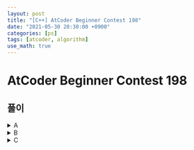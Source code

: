 ```yaml
---
layout: post
title: "[C++] AtCoder Beginner Contest 198"
date: "2021-05-30 20:30:00 +0900"
categories: [ps]
tags: [atcoder, algorithm]
use_math: true
---
```


# AtCoder Beginner Contest 198
  
## 풀이

<details markdown="1">
<summary>A</summary>

### A - Div 

정수 N을 입력받았을 때 

두 소년이 N개의 사탕을 분배할 수 있는 방법은 총 몇가지인지 묻는 문제

ex) 2명이 3개의 사탕을 분배하는 경우 -> (1,2) (2,1) 총 2가지
    2명이 4개의 사탕을 분배하는 경우 -> (1,3) (2,2) (3,1) 총 3가지 ...

N-1을 출력하면 정답

```cpp
#pragma warning(disable : 4996)
#include <bits/stdc++.h>
#define all(x) (x).begin(), (x).end()
using namespace std;
typedef long long ll;
typedef long double ld;
typedef vector<ll> vll;
typedef pair<ll, ll> pll;
typedef pair<ld, ld> pld;
typedef tuple<ll, ll, ll> tl3;
#define FOR(a, b, c) for (int(a) = (b); (a) < (c); ++(a))
#define FORN(a, b, c) for (int(a) = (b); (a) <= (c); ++(a))
#define rep(i, n) FOR(i, 0, n)
#define repn(i, n) FORN(i, 1, n)
#define tc(t) while (t--)
// https://atcoder.jp/contests/abc198/tasks/abc198_a
int main(){
    ios::sync_with_stdio(false);
    cin.tie(nullptr);

    ll n;
    cin >> n;
    cout << n-1;

    return 0;
}
```

</details>

<details markdown="1">
<summary>B</summary>

### B - Palindrome with leading zeros

Leading Zero를 붙이거나 안붙였을때 펠린드롬이 되는지 여부를 확인하면 되는 문제

Leading Zero를 포함하는 펠린드롬이라면 원래 뒤에 0이 붙어있을 것이기 때문에 10으로 나눠질때 까지 나눠준 후 펠린드롬 여부를 확인하면 된다.

```cpp
#pragma warning(disable : 4996)
#include <bits/stdc++.h>
#define all(x) (x).begin(), (x).end()
using namespace std;
typedef long long ll;
typedef long double ld;
typedef vector<ll> vll;
typedef pair<ll, ll> pll;
typedef pair<ld, ld> pld;
typedef tuple<ll, ll, ll> tl3;
#define FOR(a, b, c) for (int(a) = (b); (a) < (c); ++(a))
#define FORN(a, b, c) for (int(a) = (b); (a) <= (c); ++(a))
#define rep(i, n) FOR(i, 0, n)
#define repn(i, n) FORN(i, 1, n)
#define tc(t) while (t--)
// https://atcoder.jp/contests/abc198/tasks/abc198_b
int main(){
    ios::sync_with_stdio(false);
    cin.tie(nullptr);

    ll n;
    cin >> n;
    if(n == 0) {
        cout<<"Yes";
        return 0;
    }
    else {
        while(n%10 == 0)
            n/=10;
    }
    string s = to_string(n);
    string ss = s;
    reverse(all(s));
  
    if(ss == s) cout<<"Yes";
    else cout<<"No";

    return 0;
}
```

</details>

<details markdown="1">
<summary>C</summary>

### C - Compass Walking

R, X, Y를 입력받을 때 평면에서 한번에 R만큼의 거리를 갈 수 있다고 하자

(0,0)부터 시작해서 (X,Y)까지 도착하려면 총 몇번을 가야하는지 묻는 문제

도착 지점과 원점과의 거리가 R과 같다면 1
R 초과 2R 이하라면 2
이외의 경우에는 ceil(d/R)을 출력하면 정답

문제 이름대로 좌표평면에 원을 그려보면 쉽게 이해 가능

![ss](https://img.atcoder.jp/ghi/8e173d94fc68826e838ae49c9ec50ade.png)

```cpp
#pragma warning(disable : 4996)
#include <bits/stdc++.h>
#define all(x) (x).begin(), (x).end()
using namespace std;
typedef long long ll;
typedef long double ld;
typedef vector<ll> vll;
typedef pair<ll, ll> pll;
typedef pair<ld, ld> pld;
typedef tuple<ll, ll, ll> tl3;
#define FOR(a, b, c) for (int(a) = (b); (a) < (c); ++(a))
#define FORN(a, b, c) for (int(a) = (b); (a) <= (c); ++(a))
#define rep(i, n) FOR(i, 0, n)
#define repn(i, n) FORN(i, 1, n)
#define tc(t) while (t--)
// https://atcoder.jp/contests/abc198/tasks/abc198_c
int main(){
    ios::sync_with_stdio(false);
    cin.tie(nullptr);

    ll r,x,y;
    cin >> r >> x >> y;
    ll len = x*x + y*y;
    ll ans = 0;
    if(len == r*r) cout << 1;
    else if(len < r*r) cout << 2;
    else{
        while(r*r*ans*ans<len){
            ans++;
        }
        cout << ans;
    }

    return 0;
}
```

</details>

